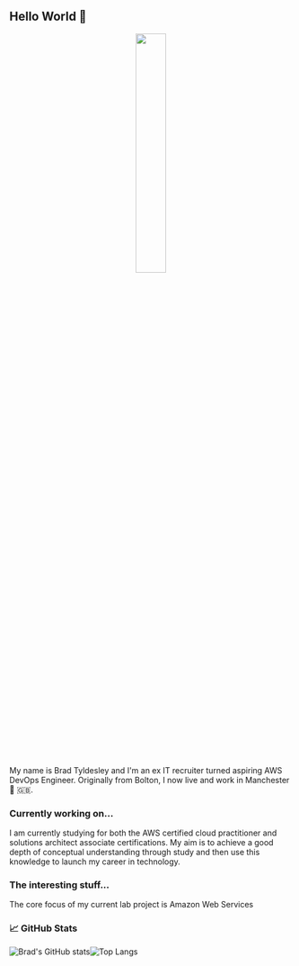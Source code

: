 ## Hello World 👋
<p align="center" width="100%">
    <img width="33%" src="https://user-images.githubusercontent.com/81243809/114009905-7e19d480-985b-11eb-8952-e912f9daeab9.gif"> 
</p>


My name is Brad Tyldesley and I'm an ex IT recruiter turned aspiring AWS DevOps Engineer. Originally from Bolton, I now live and work in Manchester 🏴󠁧󠁢󠁥󠁮󠁧󠁿 🇬🇧.

### Currently working on...
I am currently studying for both the AWS certified cloud practitioner and solutions architect associate certifications. My aim is to achieve a good depth of conceptual understanding through study and then use this knowledge to launch my career in technology.

### The interesting stuff...
The core focus of my current lab project is Amazon Web Services

### 📈 GitHub Stats

![Brad's GitHub stats](https://github-readme-stats.vercel.app/api?username=btyldesley3&theme=dark&show_icons=true)![Top Langs](https://github-readme-stats.vercel.app/api/top-langs/?username=btyldesley3&theme=dark) 
